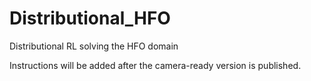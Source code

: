 # Distributional_HFO
Distributional RL solving the HFO domain

Instructions will be added after the camera-ready version is published.
